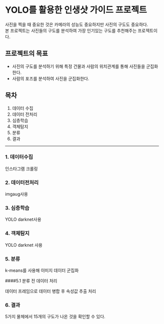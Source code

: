 # YOLO를 활용한 인생샷 가이드 프로젝트


 
사진을 찍을 때 중요한 것은 카메라의 성능도 중요하지만 사진의 구도도 중요하다.   
본 프로젝트는 사진들의 구도를 분석하여 가장 인기있는 구도를 추천해주는 프로젝트이다.   


## 프로젝트의 목표

* 사진의 구도를 분석하기 위해 특정 건물과 사람의 위치관계를 통해 사진들을 군집화한다.   
* 사람의 포즈를 분석하여 사진을 군집화한다. 

## 목차

1. 데이터 수집
2. 데이터 전처리
3. 심층학습
4. 객체탐지
5. 분류
6. 결과 

---

### 1. 데이터수집

인스타그램 크롤링

### 2. 데이터전처리 

imgaug사용   

### 3. 심층학습   

YOLO darknet사용 


### 4. 객체탐지   

YOLO darknet 사용

### 5. 분류 

k-means를 사용해 이미지 데이터 군집화 

####5.1 분류 전 데이터 처리

데이터 프레임으로 데이터 병합 후 속성값 추출 처리

### 6. 결과 

5가지 물체에서 15개의 구도가 나온 것을 확인할 수 있다.
